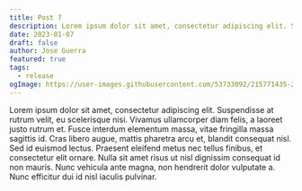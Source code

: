 ```yaml
---
title: Post 7
description: Lorem ipsum dolor sit amet, consectetur adipiscing elit. Suspendisse at rutrum velit, eu scelerisque nisi.
date: 2023-01-07
draft: false
author: Jose Guerra
featured: true
tags:
  - release
ogImage: https://user-images.githubusercontent.com/53733092/215771435-25408246-2309-4f8b-a781-1f3d93bdf0ec.png
---
```


Lorem ipsum dolor sit amet, consectetur adipiscing elit. Suspendisse at rutrum velit, eu scelerisque nisi. Vivamus ullamcorper diam felis, a laoreet justo rutrum et. Fusce interdum elementum massa, vitae fringilla massa sagittis id. Cras libero augue, mattis pharetra arcu et, blandit consequat nisl. Sed id euismod lectus. Praesent eleifend metus nec tellus finibus, et consectetur elit ornare. Nulla sit amet risus ut nisl dignissim consequat id non mauris. Nunc vehicula ante magna, non hendrerit dolor vulputate a. Nunc efficitur dui id nisl iaculis pulvinar.